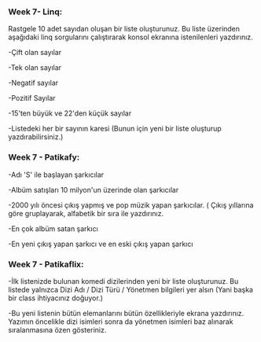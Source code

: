 
### Week 7- Linq:

Rastgele 10 adet sayıdan oluşan bir liste oluşturunuz. Bu liste üzerinden aşağıdaki linq sorgularını çalıştırarak konsol ekranına istenilenleri yazdırınız.

-Çift olan sayılar

-Tek olan sayılar

-Negatif sayılar

-Pozitif Sayılar

-15'ten büyük ve 22'den küçük sayılar

-Listedeki her bir sayının karesi (Bunun için yeni bir liste oluşturup yazdırabilirsiniz.)
### Week 7 - Patikafy:

-Adı 'S' ile başlayan şarkıcılar

-Albüm satışları 10 milyon'un üzerinde olan şarkıcılar

-2000 yılı öncesi çıkış yapmış ve pop müzik yapan şarkıcılar. ( Çıkış yıllarına göre gruplayarak, alfabetik bir sıra ile yazdırınız.

-En çok albüm satan şarkıcı

-En yeni çıkış yapan şarkıcı ve en eski çıkış yapan şarkıcı

### Week 7 - Patikaflix:

-İlk listenizde bulunan komedi dizilerinden yeni bir liste oluşturunuz. Bu listede yalnızca Dizi Adı / Dizi Türü / Yönetmen bilgileri yer alsın (Yani başka bir class ihtiyacınız doğuyor.)

-Bu yeni listenin bütün elemanlarını bütün özellikleriyle ekrana yazdırınız. Yazımın öncelikle dizi isimleri sonra da yönetmen isimleri baz alınarak sıralanmasına özen gösteriniz.

